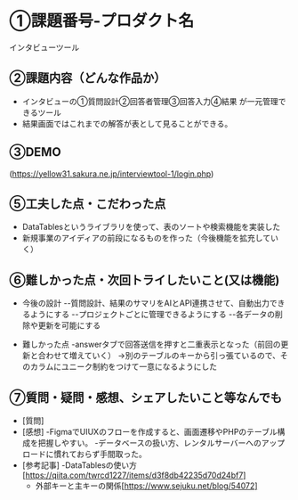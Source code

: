 # ①課題番号-プロダクト名

インタビューツール

## ②課題内容（どんな作品か）

- インタビューの①質問設計②回答者管理③回答入力④結果 が一元管理できるツール
- 結果画面ではこれまでの解答が表として見ることができる。


## ③DEMO
(https://yellow31.sakura.ne.jp/interviewtool-1/login.php)


## ⑤工夫した点・こだわった点

- DataTablesというライブラリを使って、表のソートや検索機能を実装した
- 新規事業のアイディアの前段になるものを作った（今後機能を拡充していく）

## ⑥難しかった点・次回トライしたいこと(又は機能)

- 今後の設計
 --質問設計、結果のサマリをAIとAPI連携させて、自動出力できるようにする
 --プロジェクトごとに管理できるようにする
 --各データの削除や更新を可能にする

- 難しかった点
 -answerタブで回答送信を押すと二重表示となった（前回の更新と合わせて増えていく）
 →別のテーブルのキーから引っ張ているので、そのカラムにユニーク制約をつけて一意になるようにした

## ⑦質問・疑問・感想、シェアしたいこと等なんでも

- [質問]
- [感想]
 -FigmaでUIUXのフローを作成すると、画面遷移やPHPのテーブル構成を把握しやすい。
 -データベースの扱い方、レンタルサーバーへのアップロードに慣れておらず手間取った。
- [参考記事]
  -DataTablesの使い方[https://qiita.com/twrcd1227/items/d3f8db42235d70d24bf7]
  - 外部キーと主キーの関係[https://www.sejuku.net/blog/54072]



